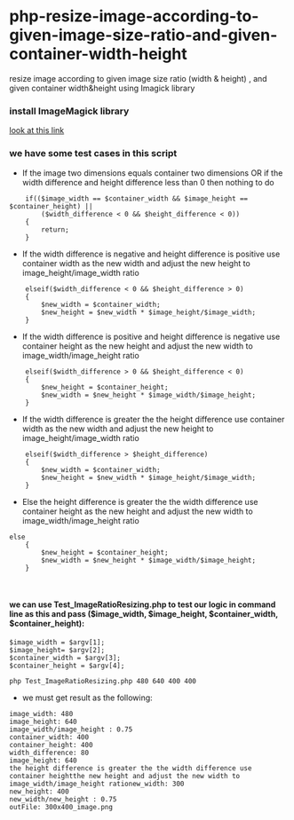 # php-resize-image-according-to-given-image-size-ratio-and-given-container-width-height
resize image according to given image size ratio (width &amp; height) , and given container width&amp;height using Imagick library
<br>
### install ImageMagick library
[look at this link](http://php.net/manual/en/imagick.setup.php)
<br>
### we have some test cases in this script
- If the image two dimensions equals container two dimensions OR  if the width difference and height difference less than 0 then nothing to do
```
	if(($image_width == $container_width && $image_height == $container_height) || 
		($width_difference < 0 && $height_difference < 0))
	{
		return;
	}
```
- If the width difference is negative and height difference is positive use container width as the new width and adjust the new height to image_height/image_width ratio
```
	elseif($width_difference < 0 && $height_difference > 0)
	{
		$new_width = $container_width;
		$new_height = $new_width * $image_height/$image_width;
	}
```
- If the width difference is positive and height difference is negative use container height as the new height and adjust the new width to image_width/image_height ratio
```
	elseif($width_difference > 0 && $height_difference < 0)
	{
		$new_height = $container_height;
		$new_width = $new_height * $image_width/$image_height;
	}
```
- If the width difference is greater the the height difference use container width as the new width and adjust the new height to image_height/image_width ratio
```
	elseif($width_difference > $height_difference)
	{
		$new_width = $container_width;
		$new_height = $new_width * $image_height/$image_width;
	}
```
- Else the height difference is greater the the width difference use container height as the new height and adjust the new width to image_width/image_height ratio
```
else
	{
		$new_height = $container_height;
		$new_width = $new_height * $image_width/$image_height;
	}
```
<br>

#### we can use Test_ImageRatioResizing.php to test our logic in command line as this and pass ($image_width, $image_height, $container_width, $container_height):
```
$image_width = $argv[1];
$image_height= $argv[2];
$container_width = $argv[3];
$container_height = $argv[4];
```
```
php Test_ImageRatioResizing.php 480 640 400 400
```
- we must get result as the following:
```
image_width: 480
image_height: 640
image_width/image_height : 0.75
container_width: 400
container_height: 400
width_difference: 80
image_height: 640
the height difference is greater the the width difference use container heightthe new height and adjust the new width to image_width/image_height rationew_width: 300
new_height: 400
new_width/new_height : 0.75
outFile: 300x400_image.png
```

